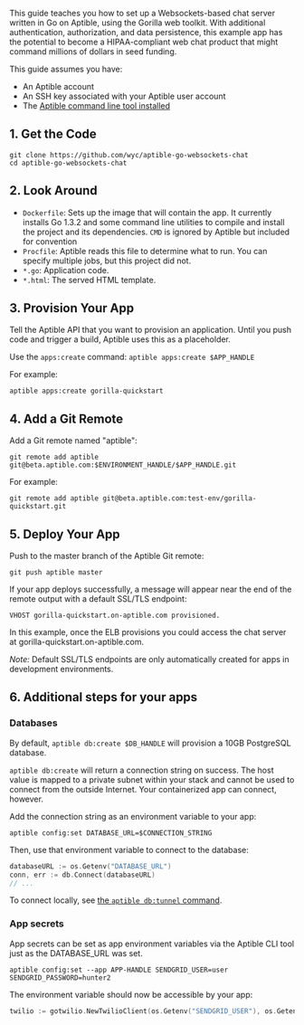 This guide teaches you how to set up a Websockets-based chat server written in Go on Aptible, using the Gorilla web toolkit.  With additional authentication, authorization, and data persistence, this example app has the potential to become a HIPAA-compliant web chat product that might command millions of dollars in seed funding.

This guide assumes you have:

- An Aptible account
- An SSH key associated with your Aptible user account
- The [Aptible command line tool installed](/topics/cli/how-to-install-cli)

## 1. Get the Code

```
git clone https://github.com/wyc/aptible-go-websockets-chat
cd aptible-go-websockets-chat
```

## 2. Look Around

- `Dockerfile`: Sets up the image that will contain the app. It currently installs Go 1.3.2 and some command line utilities to compile and install the project and its dependencies.
`CMD` is ignored by Aptible but included for convention
- `Procfile`: Aptible reads this file to determine what to run. You can specify
multiple jobs, but this project did not.
- `*.go`: Application code.
- `*.html`: The served HTML template.

## 3. Provision Your App

Tell the Aptible API that you want to provision an application. Until you push code and trigger a build, Aptible uses this as a placeholder.

Use the `apps:create` command: `aptible apps:create $APP_HANDLE`

For example:

    aptible apps:create gorilla-quickstart

## 4. Add a Git Remote

Add a Git remote named "aptible":

    git remote add aptible git@beta.aptible.com:$ENVIRONMENT_HANDLE/$APP_HANDLE.git

For example:

    git remote add aptible git@beta.aptible.com:test-env/gorilla-quickstart.git

## 5. Deploy Your App

Push to the master branch of the Aptible Git remote:

    git push aptible master

If your app deploys successfully, a message will appear near the end of the remote output with a default SSL/TLS endpoint:

    VHOST gorilla-quickstart.on-aptible.com provisioned.

In this example, once the ELB provisions you could access the chat server at gorilla-quickstart.on-aptible.com.

*Note:* Default SSL/TLS endpoints are only automatically created for apps in development environments.

## 6. Additional steps for your apps

### Databases


By default, `aptible db:create $DB_HANDLE` will provision a 10GB PostgreSQL database.

`aptible db:create` will return a connection string on success. The host value is mapped to a private subnet within your stack and cannot be used to connect from the outside Internet. Your containerized app can connect, however.

Add the connection string as an environment variable to your app:

    aptible config:set DATABASE_URL=$CONNECTION_STRING

Then, use that environment variable to connect to the database:

```go
databaseURL := os.Getenv("DATABASE_URL")
conn, err := db.Connect(databaseURL)
// ...
```
To connect locally, see [the `aptible db:tunnel` command](/topics/cli/how-to-connect-to-database-from-outside/).

### App secrets

App secrets can be set as app environment variables via the Aptible CLI tool just as the DATABASE_URL was set.

    aptible config:set --app APP-HANDLE SENDGRID_USER=user SENDGRID_PASSWORD=hunter2

The environment variable should now be accessible by your app:

```go
twilio := gotwilio.NewTwilioClient(os.Getenv("SENDGRID_USER"), os.Getenv("SENDGRID_PASSWORD"))
```
